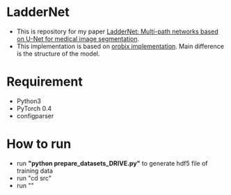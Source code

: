# LadderNet
* This is repository for my paper [LadderNet: Multi-path networks based on U-Net for medical image segmentation](https://arxiv.org/abs/1810.07810). <br>
* This implementation is based on [orobix implementation](https://github.com/orobix/retina-unet). Main difference is the structure of the model.

# Requirement
* Python3 
* PyTorch 0.4
* configparser

# How to run
* run <b>"python prepare_datasets_DRIVE.py"</b> to generate hdf5 file of training data
* run "cd src"
* run ""
